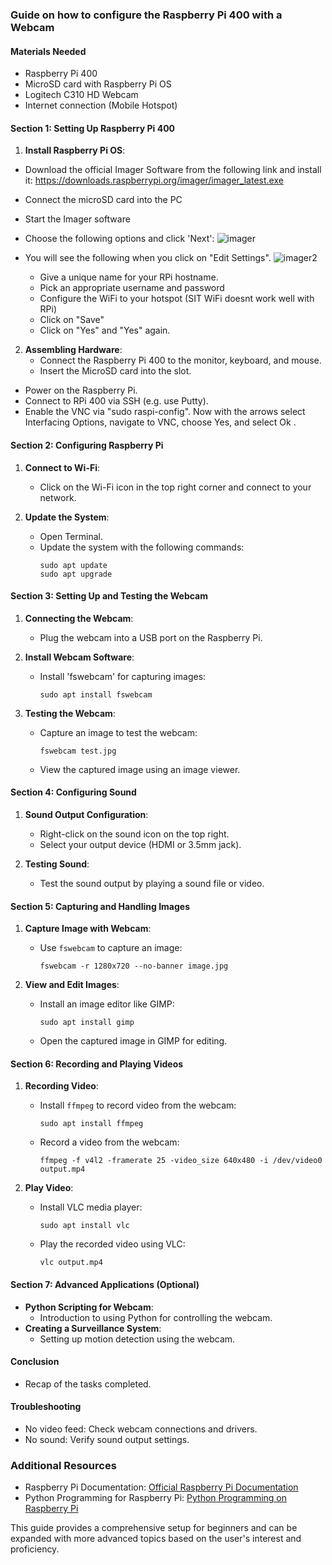### Guide on how to configure the Raspberry Pi 400 with a Webcam

#### Materials Needed
- Raspberry Pi 400
- MicroSD card with Raspberry Pi OS
- Logitech C310 HD Webcam
- Internet connection (Mobile Hotspot)

#### Section 1: Setting Up Raspberry Pi 400
1. **Install Raspberry Pi OS**:
- Download the official Imager Software from the following link and install it: https://downloads.raspberrypi.org/imager/imager_latest.exe
- Connect the microSD card into the PC
- Start the Imager software
- Choose the following options and click 'Next':
![imager](https://github.com/drfuzzi/INF2009_Setup/assets/108112390/9abdedc2-2693-44ff-9a48-0ac1dfd688ad)

- You will see the following when you click on "Edit Settings".
![imager2](https://github.com/drfuzzi/INF2009_Setup/assets/108112390/21ba2607-cd45-4406-830f-95732daf01ed)
   - Give a unique name for your RPi hostname.
   - Pick an appropriate username and password
   - Configure the WiFi to your hotspot (SIT WiFi doesnt work well with RPi)
   - Click on "Save"
   - Click on "Yes" and "Yes" again.

2. **Assembling Hardware**:
   - Connect the Raspberry Pi 400 to the monitor, keyboard, and mouse.
   - Insert the MicroSD card into the slot.

- Power on the Raspberry Pi.
- Connect to RPi 400 via SSH (e.g. use Putty).
- Enable the VNC via "sudo raspi-config". Now with the arrows select Interfacing Options, navigate to VNC, choose Yes, and select Ok .

#### Section 2: Configuring Raspberry Pi
1. **Connect to Wi-Fi**: 
   - Click on the Wi-Fi icon in the top right corner and connect to your network.

2. **Update the System**:
   - Open Terminal.
   - Update the system with the following commands:
     ```
     sudo apt update
     sudo apt upgrade
     ```

#### Section 3: Setting Up and Testing the Webcam
1. **Connecting the Webcam**:
   - Plug the webcam into a USB port on the Raspberry Pi.

2. **Install Webcam Software**:
   - Install 'fswebcam' for capturing images:
     ```
     sudo apt install fswebcam
     ```

3. **Testing the Webcam**:
   - Capture an image to test the webcam:
     ```
     fswebcam test.jpg
     ```
   - View the captured image using an image viewer.

#### Section 4: Configuring Sound
1. **Sound Output Configuration**:
   - Right-click on the sound icon on the top right.
   - Select your output device (HDMI or 3.5mm jack).

2. **Testing Sound**:
   - Test the sound output by playing a sound file or video.

#### Section 5: Capturing and Handling Images
1. **Capture Image with Webcam**:
   - Use `fswebcam` to capture an image:
     ```
     fswebcam -r 1280x720 --no-banner image.jpg
     ```

2. **View and Edit Images**:
   - Install an image editor like GIMP:
     ```
     sudo apt install gimp
     ```
   - Open the captured image in GIMP for editing.

#### Section 6: Recording and Playing Videos
1. **Recording Video**:
   - Install `ffmpeg` to record video from the webcam:
     ```
     sudo apt install ffmpeg
     ```
   - Record a video from the webcam:
     ```
     ffmpeg -f v4l2 -framerate 25 -video_size 640x480 -i /dev/video0 output.mp4
     ```

2. **Play Video**:
   - Install VLC media player:
     ```
     sudo apt install vlc
     ```
   - Play the recorded video using VLC:
     ```
     vlc output.mp4
     ```

#### Section 7: Advanced Applications (Optional)
- **Python Scripting for Webcam**:
   - Introduction to using Python for controlling the webcam.
- **Creating a Surveillance System**:
   - Setting up motion detection using the webcam.

#### Conclusion
- Recap of the tasks completed.

#### Troubleshooting
- No video feed: Check webcam connections and drivers.
- No sound: Verify sound output settings.

### Additional Resources
- Raspberry Pi Documentation: [Official Raspberry Pi Documentation](https://www.raspberrypi.org/documentation/)
- Python Programming for Raspberry Pi: [Python Programming on Raspberry Pi](https://www.raspberrypi.org/documentation/usage/python/)

This guide provides a comprehensive setup for beginners and can be expanded with more advanced topics based on the user's interest and proficiency.
